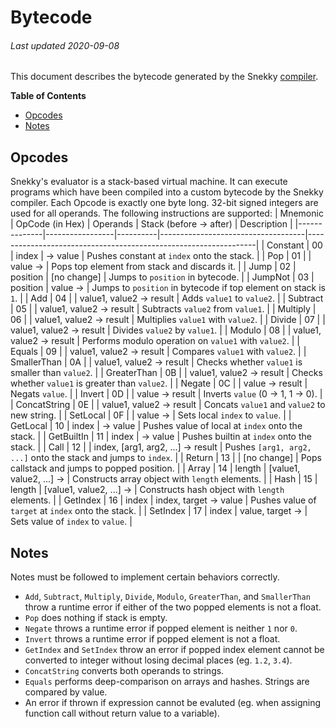 # Bytecode
###### Last updated 2020-09-08
This document describes the bytecode generated by the Snekky [compiler](https://github.com/snekkylang/snekky/blob/master/src/compiler/Compiler.hx).

**Table of Contents**

- [Opcodes](#opcodes)
- [Notes](#notes)

## Opcodes
Snekky's evaluator is a stack-based virtual machine. It can execute programs which have been compiled into a custom bytecode by the Snekky compiler. Each Opcode is exactly one byte long. 32-bit signed integers are used for all operands. The following instructions are supported:
| Mnemonic     | OpCode (in Hex) | Operands | Stack (before -> after)            | Description                                                     |
|--------------|-----------------|----------|------------------------------------|-----------------------------------------------------------------|
| Constant     | 00              | index    | -> value                           | Pushes constant at `index` onto the stack.                      |
| Pop          | 01              |          | value ->                           | Pops top element from stack and discards it.                    |
| Jump         | 02              | position | [no change]                        | Jumps to `position` in bytecode.                                |
| JumpNot      | 03              | position | value ->                           | Jumps to `position` in bytecode if top element on stack is `1`. |
| Add          | 04              |          | value1, value2 -> result           | Adds `value1` to `value2`.                                      |
| Subtract     | 05              |          | value1, value2 -> result           | Subtracts `value2` from `value1`.                               |
| Multiply     | 06              |          | value1, value2 -> result           | Multiplies `value1` with `value2`.                              |
| Divide       | 07              |          | value1, value2 -> result           | Divides `value2` by `value1`.                                   |
| Modulo       | 08              |          | value1, value2 -> result           | Performs modulo operation on `value1` with `value2`.            |
| Equals       | 09              |          | value1, value2 -> result           | Compares `value1` with `value2`.                                |
| SmallerThan  | 0A              |          | value1, value2 -> result           | Checks whether `value1` is smaller than `value2`.               |
| GreaterThan  | 0B              |          | value1, value2 -> result           | Checks whether `value1` is greater than `value2`.               |
| Negate       | 0C              |          | value -> result                    | Negats `value`.                                                 |
| Invert       | 0D              |          | value -> result                    | Inverts `value` (0 -> 1, 1 -> 0).                               |
| ConcatString | 0E              |          | value1, value2 -> result           | Concats `value1` and `value2` to new string.                    |
| SetLocal     | 0F              |          | value ->                           | Sets local `index` to `value`.                                  |
| GetLocal     | 10              | index    | -> value                           | Pushes value of local at `index` onto the stack.                |
| GetBuiltIn   | 11              | index    | -> value                           | Pushes builtin at `index` onto the stack.                       |
| Call         | 12              |          | index, [arg1, arg2, ...] -> result | Pushes `[arg1, arg2, ...]` onto the stack and jumps to `index`. |
| Return       | 13              |          | [no change]                        | Pops callstack and jumps to popped position.                    |
| Array        | 14              | length   | [value1, value2, ...] ->           | Constructs array object with `length` elements.                 |
| Hash         | 15              | length   | [value1, value2, ...] ->           | Constructs hash object with `length` elements.                  |
| GetIndex     | 16              | index    | index, target -> value             | Pushes value of `target` at `index` onto the stack.             |
| SetIndex     | 17              | index    | value, target ->                   | Sets value of `index` to `value`.                               |

## Notes
Notes must be followed to implement certain behaviors correctly.
- `Add`, `Subtract`, `Multiply`, `Divide`, `Modulo`, `GreaterThan`, and `SmallerThan` throw a runtime error if either of the two popped elements is not a float.
- `Pop` does nothing if stack is empty.
- `Negate` throws a runtime error if popped element is neither `1` nor `0`.
- `Invert` throws a runtime error if popped element is not a float.
- `GetIndex` and `SetIndex` throw an error if popped index element cannot be converted to integer without losing decimal places (eg. `1.2`, `3.4`).
- `ConcatString` converts both operands to strings.
- `Equals` performs deep-comparison on arrays and hashes. Strings are compared by value.
- An error if thrown if expression cannot be evaluted (eg. when assigning function call without return value to a variable).


